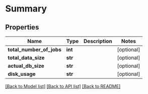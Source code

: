 # Summary

## Properties
Name | Type | Description | Notes
------------ | ------------- | ------------- | -------------
**total_number_of_jobs** | **int** |  | [optional] 
**total_data_size** | **str** |  | [optional] 
**actual_db_size** | **str** |  | [optional] 
**disk_usage** | **str** |  | [optional] 

[[Back to Model list]](../README.md#documentation-for-models) [[Back to API list]](../README.md#documentation-for-api-endpoints) [[Back to README]](../README.md)

